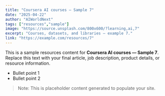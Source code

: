```yaml
---
title: "Coursera AI courses — Sample 7"
date: "2025-04-22"
author: "AIWorldNext"
tags: ["resources","sample"]
image: "https://source.unsplash.com/800x600/?learning,ai,7"
excerpt: "Courses, datasets, and libraries — example 7."
link: "https://example.com/resources/7"
---
```


This is a sample resources content for **Coursera AI courses — Sample 7**. Replace this text with your final article, job description, product details, or resource information.

- Bullet point 1
- Bullet point 2

> Note: This is placeholder content generated to populate your site.
